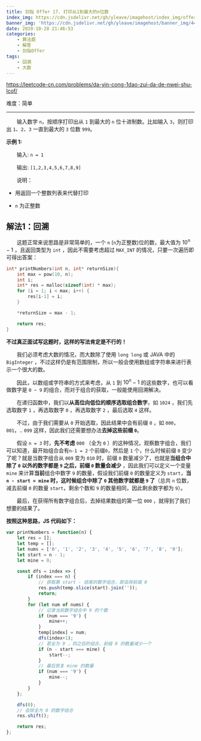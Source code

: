 ```yaml
---
title: 剑指 Offer 17. 打印从1到最大的n位数
index_img: https://cdn.jsdelivr.net/gh/yleave/imagehost/index_img/offer.jpg
banner_img: 'https://cdn.jsdelivr.net/gh/yleave/imagehost/banner_img/44.png'
date: 2020-10-28 21:46:53
categories:
    - 算法题
    - 解答
    - 剑指Offer
tags:
    - 回溯
    - 大数
---
```


https://leetcode-cn.com/problems/da-yin-cong-1dao-zui-da-de-nwei-shu-lcof/

难度：简单

---

&emsp;&emsp;输入数字 `n`，按顺序打印出从 `1` 到最大的 `n` 位十进制数。比如输入 `3`，则打印出 `1`、`2`、`3` 一直到最大的 `3` 位数 `999`。

**示例 1:**

&emsp;&emsp;输入: `n = 1`

&emsp;&emsp;输出: `[1,2,3,4,5,6,7,8,9]`


&emsp;&emsp;说明：

- 用返回一个整数列表来代替打印

- `n` 为正整数



## 解法1：回溯

&emsp;&emsp;这题正常来说思路是非常简单的，一个 `n` (`n`为正整数)位的数，最大值为 $10^n - 1$ ，且返回类型为 `int` ，因此不需要考虑超过 `MAX_INT` 的情况，只要一次遍历即可得出答案：

```c
int* printNumbers(int n, int* returnSize){
    int max = pow(10, n);
    int i;
    int* res = malloc(sizeof(int) * max);
    for (i = 1; i < max; i++) {
        res[i-1] = i;
    }

    *returnSize = max - 1;

    return res;
}
```

**不过真正面试写这题时，这样的写法肯定是不行的！**

&emsp;&emsp;我们必须考虑大数的情况，而大数除了使用 `long long` 或 JAVA 中的 `BigInteger` ，不过这样仍是有范围限制，所以一般会使用数组或字符串来进行表示一个很大的数。

&emsp;&emsp;因此，以数组或字符串的方式来考虑，从 `1` 到 $10^n-1$ 的这些数字，也可以看做数字是 `0 ~ 9` 的组合，而对于组合的获取，一般能使用回溯解决。

&emsp;&emsp;在递归函数中，我们以**从高位向低位的顺序选取组合数字**，如 `1024` ，我们先选取数字 `1` ，再选取数字 `0` ，再选取数字 `2` ，最后选取 `4` 这样。

&emsp;&emsp;不过，由于我们需要从 `0` 开始选取，因此结果中会有前缀 `0` ，如 `000`，`001`，.. `099` 这样，因此我们还需要想办法**去掉这些前缀 `0`**。

&emsp;&emsp;假设 `n = 3` 时，**先不考虑** `000` （全为 `0` ）的这种情况，观察数字组合，我们可以知道，最开始组合会有`n-1 = 2` 个前缀`0`，然后是 `1` 个，什么时候前缀 `0` 变少了呢？就是当数字组合从 `009` 变为 `010` 时，前缀 `0` 数量减少了，也就是**当组合中除了 `0` 以外的数字都是 `9` 之后，前缀 `0` 数量会减少** ，因此我们可以定义一个变量 `mine` 来计算**当前**组合中数字 `9`  的数量，假设我们前缀 `0` 的数量定义为 `start`，**当 `n - start = mine` 时，这时候组合中除了 `0` 其他数字就都是 `9` 了**（总共 `n` 位数，减去前缀 `0` 的数量 `start`，剩余个数和 `9` 的数量相同，因此剩余数字都为 `9`）。

&emsp;&emsp;最后，在获得所有数字组合后，去掉结果数组的第一位 `000` ，就得到了我们想要的结果了。



**按照这种思路，JS 代码如下：**

```js
var printNumbers = function(n) {
    let res = [];
    let temp = [];
    let nums = ['0', '1', '2', '3', '4', '5', '6', '7', '8', '9'];
    let start = n - 1;
    let mine = 0;

    const dfs = index => {
        if (index === n) {
            // 获取第 start - 结尾的数字组合，即去除前缀 0 
            res.push(temp.slice(start).join(''));
            return;
        }
        for (let num of nums) {
            // 记录当前数字组合中 9 的个数
            if (num === '9') {
                mine++;
            }
            temp[index] = num;
            dfs(index+1);
            // 若全为 9 ，则之后的组合，前缀 0 的数量减少一个 
            if (n - start === mine) {
                start--;
            }
            // 最后恢复 mine 的数量
            if (num === '9') {
                mine--;
            }
        }
    };

    dfs(0);
	// 去除全为 0 的数字组合
    res.shift();

    return res;
};
```
